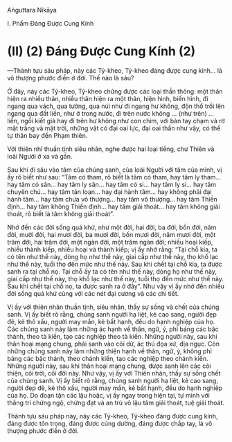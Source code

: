 Aṅguttara Nikāya

I. Phẩm Ðáng Ðược Cung Kính

# (II) (2) Ðáng Ðược Cung Kính (2)

—Thành tựu sáu pháp, này các Tỷ-kheo, Tỷ-kheo đáng được cung kính... là vô thượng phước điền ở đời. Thế nào là sáu?

Ở đây, này các Tỷ-kheo, Tỷ-kheo chứng được các loại thần thông: một thân hiện ra nhiều thân, nhiều thân hiện ra một thân, hiện hình, biến hình, đi ngang qua vách, qua tường, qua núi như đi ngang hư không, độn thổ trồi lên ngang qua đất liền, như ở trong nước, đi trên nước không … (như trên) … liền, ngồi kiết già hay đi trên hư không như con chim, với bàn tay chạm và rờ mặt trăng và mặt trời, những vật có đại oai lực, đại oai thần như vậy, có thể tự thân bay đến Phạm thiên.

Với thiên nhĩ thuần tịnh siêu nhân, nghe được hai loại tiếng, chư Thiên và loài Người ở xa và gần.

Sau khi đi sâu vào tâm của chúng sanh, của loài Người với tâm của mình, vị ấy rõ biết như sau: “Tâm có tham, rõ biết là tâm có tham, hay tâm ly tham... hay tâm có sân... hay tâm ly sân... hay tâm có si... hay tâm ly si... hay tâm chuyên chú... hay tâm tán loạn... hay đại hành tâm... hay không phải đại hành tâm... hay tâm chưa vô thượng... hay tâm vô thượng... hay tâm Thiền định... hay tâm không Thiền định... hay tâm giải thoát... hay tâm không giải thoát, rõ biết là tâm không giải thoát”.

Nhớ đến các đời sống quá khứ, như một đời, hai đời, ba đời, bốn đời, năm đời, mười đời, hai mươi đời, ba mươi đời, bốn mươi đời, năm mươi đời, một trăm đời, hai trăm đời, một ngàn đời, một trăm ngàn đời; nhiều hoại kiếp, nhiều thành kiếp, nhiều hoại và thành kiếp; vị ấy nhớ rằng: “Tại chỗ kia, ta có tên như thế này, dòng họ như thế này, giai cấp như thế này, thọ khổ lạc như thế này, tuổi thọ đến mức như thế này. Sau khi chết tại chỗ kia, ta được sanh ra tại chỗ nọ. Tại chỗ ấy ta có tên như thế này, dòng họ như thế này, giai cấp như thế này, thọ khổ lạc như thế này, tuổi thọ đến mức như thế này. Sau khi chết tại chỗ nọ, ta được sanh ra ở đây”. Như vậy vị ấy nhớ đến nhiều đời sống quá khứ cùng với các nét đại cương và các chi tiết.

Vị ấy với thiên nhãn thuần tịnh, siêu nhân, thấy sự sống và chết của chúng sanh. Vị ấy biết rõ rằng, chúng sanh người hạ liệt, kẻ cao sang, người đẹp đẽ, kẻ thô xấu, người may mắn, kẻ bất hạnh, đều do hạnh nghiệp của họ. Các chúng sanh này làm những ác hạnh về thân, ngữ, ý, phỉ báng các bậc thánh, theo tà kiến, tạo các nghiệp theo tà kiến. Những người này, sau khi thân hoại mạng chung, phải sanh vào cõi dữ, ác thú đọa xứ, địa ngục. Còn những chúng sanh này làm những thiện hạnh về thân, ngữ, ý, không phỉ báng các bậc thánh, theo chánh kiến, tạo các nghiệp theo chánh kiến. Những người này, sau khi thân hoại mạng chung, được sanh lên các cõi thiện, cõi trời, cõi đời này. Như vậy, vị ấy với Thiên nhãn, thấy sự sống chết của chúng sanh. Vị ấy biết rõ rằng, chúng sanh người hạ liệt, kẻ cao sang, người đẹp đẽ, kẻ thô xấu, người may mắn, kẻ bất hạnh, đều do hạnh nghiệp của họ. Do đoạn tận các lậu hoặc, vị ấy ngay trong hiện tại, tự mình với thắng trí chứng ngộ, chứng đạt và an trú vô lậu tâm giải thoát, tuệ giải thoát.

Thành tựu sáu pháp này, này các Tỷ-kheo, Tỷ-kheo đáng được cung kính, đáng được tôn trọng, đáng được cúng dường, đáng được chắp tay, là vô thượng phước điền ở đời.

